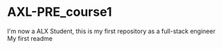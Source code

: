 # AXL-PRE_course1
I'm now a ALX Student, this is my first repository as a full-stack engineer
My first readme

